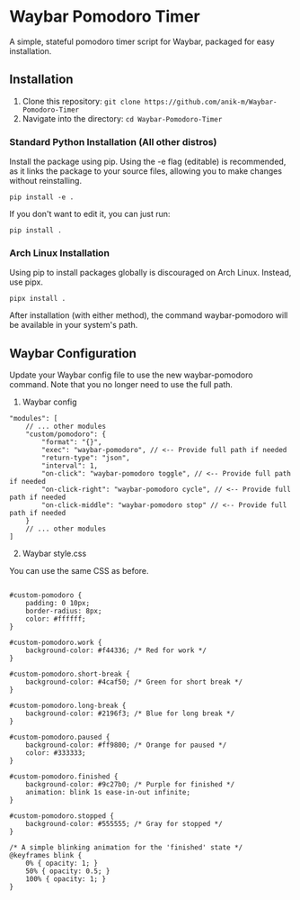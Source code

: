 # Waybar Pomodoro Timer
A simple, stateful pomodoro timer script for Waybar, packaged for easy installation.
## Installation
1. Clone this repository: ```git clone https://github.com/anik-m/Waybar-Pomodoro-Timer```
2. Navigate into the directory: ```cd Waybar-Pomodoro-Timer```
### Standard Python Installation (All other distros)

Install the package using pip. Using the -e flag (editable) is recommended, as it links the package to your source files, allowing you to make changes without reinstalling.
```
pip install -e .
```

If you don't want to edit it, you can just run:
```
pip install .
```
### Arch Linux Installation 
Using pip to install packages globally is discouraged on Arch Linux. Instead, use pipx.


```
pipx install .
```

After installation (with either method), the command waybar-pomodoro will be available in your system's path.

## Waybar Configuration

Update your Waybar config file to use the new waybar-pomodoro command. Note that you no longer need to use the full path.
1. Waybar config
```// Inside your Waybar config file (e.g., ~/.config/waybar/config)
"modules": [
    // ... other modules
    "custom/pomodoro": {
        "format": "{}",
        "exec": "waybar-pomodoro", // <-- Provide full path if needed
        "return-type": "json",
        "interval": 1,
        "on-click": "waybar-pomodoro toggle", // <-- Provide full path if needed
        "on-click-right": "waybar-pomodoro cycle", // <-- Provide full path if needed
        "on-click-middle": "waybar-pomodoro stop" // <-- Provide full path if needed
    }
    // ... other modules
]
```
2. Waybar style.css

You can use the same CSS as before.

```/* Inside your Waybar style.css (e.g., ~/.config/waybar/style.css) */

#custom-pomodoro {
    padding: 0 10px;
    border-radius: 8px;
    color: #ffffff;
}

#custom-pomodoro.work {
    background-color: #f44336; /* Red for work */
}

#custom-pomodoro.short-break {
    background-color: #4caf50; /* Green for short break */
}

#custom-pomodoro.long-break {
    background-color: #2196f3; /* Blue for long break */
}

#custom-pomodoro.paused {
    background-color: #ff9800; /* Orange for paused */
    color: #333333;
}

#custom-pomodoro.finished {
    background-color: #9c27b0; /* Purple for finished */
    animation: blink 1s ease-in-out infinite;
}

#custom-pomodoro.stopped {
    background-color: #555555; /* Gray for stopped */
}

/* A simple blinking animation for the 'finished' state */
@keyframes blink {
    0% { opacity: 1; }
    50% { opacity: 0.5; }
    100% { opacity: 1; }
}
```
